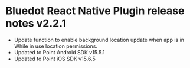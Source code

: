 # Bluedot React Native Plugin release notes v2.2.1

- Update function to enable background location update when app is in While in use location permissions.
- Updated to Point Android SDK v15.5.1
- Updated to Point iOS SDK v15.6.5